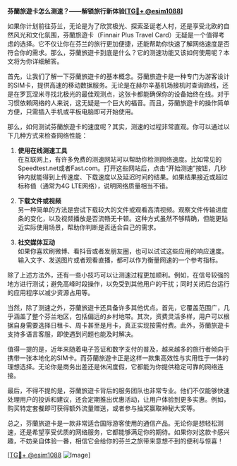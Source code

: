 **芬蘭旅遊卡怎么测速？——解锁旅行新体验[[TG💪+ @esim1088](https://t.me/s/esim1088)]**

如果你计划前往芬兰，无论是为了欣赏极光、探索圣诞老人村，还是享受北欧的自然风光和文化氛围，芬蘭旅遊卡（Finnair Plus Travel Card）无疑是一个值得考虑的选择。它不仅让你在芬兰的旅行更加便捷，还能帮助你快速了解网络速度是否符合你的需求。那么，芬蘭旅遊卡到底是什么？它的测速功能又该如何使用呢？本文将为你详细解答。

首先，让我们了解一下芬蘭旅遊卡的基本概念。芬蘭旅遊卡是一种专门为游客设计的SIM卡，提供高速的移动数据服务。无论是在赫尔辛基机场接机时查询路线，还是在罗瓦涅米寻找北极光的最佳观测点，这张卡都能确保你的设备始终在线。对于习惯依赖网络的人来说，这无疑是一个巨大的福音。而且，芬蘭旅遊卡的操作简单方便，只需插入手机或平板电脑即可开始使用。

那么，如何测试芬蘭旅遊卡的速度呢？其实，测速的过程非常直观。你可以通过以下几种方式来检查网络性能：

1. **使用在线测速工具**  
   在互联网上，有许多免费的测速网站可以帮助你检测网络速度。比如常见的Speedtest.net或者Fast.com。打开这些网站后，点击“开始测速”按钮，几秒钟内就能得到上传速度、下载速度以及延迟时间的结果。如果结果接近或超过标称值（通常为4G LTE网络），说明网络质量相当不错。

2. **下载文件或视频**  
   另一种简单的方法是尝试下载较大的文件或观看高清视频。观察文件传输进度条的变化，以及视频播放是否流畅无卡顿。这种方式虽然不够精确，但能更贴近实际使用场景，帮助你判断是否适合自己的需求。

3. **社交媒体互动**  
   如果你喜欢刷微博、看抖音或者发朋友圈，也可以试试这些应用的响应速度。输入文字、发送图片或者观看直播，都可以作为衡量网速的一个参考指标。

除了上述方法外，还有一些小技巧可以让测速过程更加顺利。例如，在信号较强的地方进行测试；避免高峰时段操作，以免受到其他用户的干扰；同时关闭后台运行的应用程序以减少资源占用等。

当然，除了测速之外，芬蘭旅遊卡还具备许多其他优点。首先，它覆盖范围广，几乎涵盖了整个芬兰地区，包括偏远的乡村地带。其次，资费灵活多样，用户可以根据自身需要选择日租卡、周卡甚至是月卡，真正实现按需付费。此外，芬蘭旅遊卡支持多语言客服，即使遇到问题也能及时解决。

值得一提的是，近年来随着电子签证和数字支付的普及，越来越多的旅行者倾向于携带一张本地化的SIM卡。而芬蘭旅遊卡正是这样一款集高效性与实用性于一体的理想选择。无论你是商务出差还是休闲度假，它都能为你提供稳定可靠的网络连接。

最后，不得不提的是，芬蘭旅遊卡背后的服务团队也非常专业。他们不仅能够快速处理用户的投诉和建议，还会定期推出优惠活动，让用户体验到更多实惠。例如，购买特定套餐即可获得额外流量赠送，或者参与抽奖赢取神秘大奖等。

总之，芬蘭旅遊卡是一款非常适合国际游客使用的通信产品。无论你是想轻松测速，还是希望享受优质的网络服务，它都能够满足你的期待。如果你对这款卡感兴趣，不妨亲自体验一番，相信它会给你的芬兰之旅带来意想不到的便利与惊喜！

[[TG💪+ @esim1088](https://t.me/s/esim1088) ![Image](https://i.postimg.cc/4NQfJmqS/Snipaste-2025-05-13-00-14-12.png)]